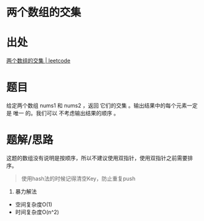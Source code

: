 # 两个数组的交集
# 出处

[两个数组的交集 | leetcode](https://leetcode-cn.com/problems/intersection-of-two-arrays/)

# 题目
给定两个数组 nums1 和 nums2 ，返回 它们的交集 。输出结果中的每个元素一定是 唯一 的。我们可以 不考虑输出结果的顺序 。


# 题解/思路
这题的数组没有说明是按顺序，所以不建议使用双指针，使用双指针之前需要排序。
> 使用hash法的时候记得清空Key，防止重复push
1. 暴力解法
  - 空间复杂度O(1)
  - 时间复杂度O(n^2)
  ```

  ````
